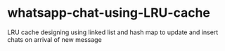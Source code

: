 # whatsapp-chat-using-LRU-cache
LRU cache designing using linked list and hash map to update and insert chats on arrival of new message

